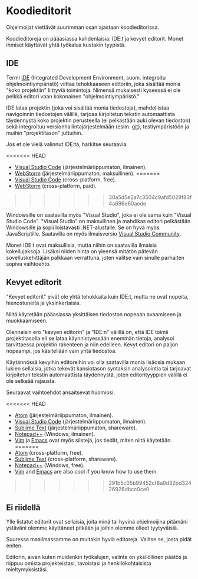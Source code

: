 # Koodieditorit

Ohjelmoijat viettävät suurimman osan ajastaan koodieditorissa.

Koodieditoreja on pääasiassa kahdenlaisia: IDE:t ja kevyet editorit. Monet ihmiset käyttävät yhtä työkalua kustakin tyypistä.

## IDE

Termi [IDE](https://fi.wikipedia.org/wiki/Ohjelmointiymp%C3%A4rist%C3%B6) (Integrated Development Environment, suom. integroitu ohjelmointiympäristö) viittaa tehokkaaseen editoriin, joka sisältää monia "koko projektiin" liittyviä toimintoja. Nimensä mukaisesti kyseessä ei ole pelkkä editori vaan kokonainen "ohjelmointiympäristö."

IDE lataa projektin (joka voi sisältää monia tiedostoja), mahdollistaa navigoinnin tiedostojen välillä, tarjoaa kirjoitetun tekstin automaattista täydennystä koko projektin perusteella (ei pelkästään auki olevan tiedoston) sekä integroituu versionhallintajärjestelmään (esim. [git](https://git-scm.com/)), testiympäristöön ja muihin "projektitason" juttuihin.

Jos et ole vielä valinnut IDE:tä, harkitse seuraavia:

<<<<<<< HEAD
- [Visual Studio Code](https://code.visualstudio.com/) (järjestelmäriippumaton, ilmainen).
- [WebStorm](http://www.jetbrains.com/webstorm/) (järjestelmäriippumaton, maksullinen).
=======
- [Visual Studio Code](https://code.visualstudio.com/) (cross-platform, free).
- [WebStorm](https://www.jetbrains.com/webstorm/) (cross-platform, paid).
>>>>>>> 30a5d5e2a7c3504c9afd5028f83f4a696e60aede

Windowsille on saatavilla myös "Visual Studio", joka ei ole sama kuin "Visual Studio Code". "Visual Studio" on maksullinen ja mahdikas editori pelkästään Windowsille ja sopii loistavasti .NET-alustalle. Se on hyvä myös JavaScriptille. Saatavilla on myös ilmaisversio [Visual Studio Community](https://www.visualstudio.com/vs/community/).

Monet IDE:t ovat maksullisia, mutta niihin on saatavilla ilmaisia kokeilujaksoja. Lisäksi niiden hinta on yleensä mitätön pätevän sovelluskehittäjän palkkaan verrattuna, joten valitse vain sinulle parhaiten sopiva vaihtoehto.

## Kevyet editorit

"Kevyet editorit" eivät ole yhtä tehokkaita kuin IDE:t, mutta ne ovat nopeita, hienostuneita ja yksinkertaisia.

Niitä käytetään pääasiassa yksittäisen tiedoston nopeaan avaamiseen ja muokkaamiseen.

Olennaisin ero "kevyen editorin" ja "IDE:n" välillä on, että IDE toimii projektitasolla eli se lataa käynnistyessään enemmän tietoja, analysoi tarvittaessa projektin rakenteen ja niin edelleen. Kevyt editori on paljon nopeampi, jos käsitellään vain yhtä tiedostoa.

Käytännössä kevyihin editoreihin voi olla saatavilla monia lisäosia mukaan lukien sellaisia, jotka tekevät kansiotason syntaksin analysointia tai tarjoavat kirjoitetun tekstin automaattista täydennystä, joten editorityyppien välillä ei ole selkeää rajausta.

Seuraavat vaihtoehdot ansaitsevat huomiosi:

<<<<<<< HEAD
- [Atom](https://atom.io/) (järjestelmäriippumaton, ilmainen).
- [Visual Studio Code](https://code.visualstudio.com/) (järjestelmäriippumaton, ilmainen).
- [Sublime Text](http://www.sublimetext.com) (järjestelmäriippumaton, shareware).
- [Notepad++](https://notepad-plus-plus.org/) (Windows, ilmainen).
- [Vim](http://www.vim.org/) ja [Emacs](https://www.gnu.org/software/emacs/) ovat myös siistejä, jos tiedät, miten niitä käytetään.
=======
- [Atom](https://atom.io/) (cross-platform, free).
- [Sublime Text](http://www.sublimetext.com) (cross-platform, shareware).
- [Notepad++](https://notepad-plus-plus.org/) (Windows, free).
- [Vim](http://www.vim.org/) and [Emacs](https://www.gnu.org/software/emacs/) are also cool if you know how to use them.
>>>>>>> 291b5c05b99452cf8a0d32bd32426926dbcc0ce0

## Ei riidellä

Ylle listatut editorit ovat sellaisia, joita minä tai hyvinä ohjelmoijina pitämäni ystäväni olemme käyttäneet pitkään ja joihin olemme olleet tyytyväisiä.

Suuressa maailmassamme on muitakin hyviä editoreja. Valitse se, josta pidät eniten.

Editorin, aivan kuten muidenkin työkalujen, valinta on yksilöllinen päätös ja riippuu omista projekteistasi, tavoistasi ja henkilökohtaisista mieltymyksistäsi.
